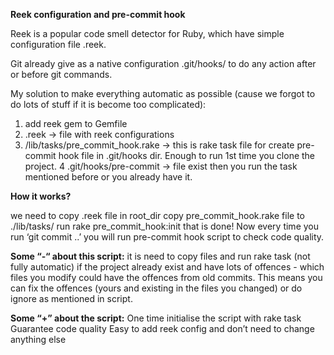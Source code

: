 __Reek configuration and pre-commit hook__

Reek is a popular code smell detector for Ruby, which have simple configuration file .reek.

Git already give as a native configuration .git/hooks/ to do any action after or before git commands.

My solution to make everything automatic  as possible (cause we forgot to do lots of stuff if it is become too complicated):
1. add reek gem to Gemfile
2. .reek -> file with reek configurations
3. /lib/tasks/pre_commit_hook.rake -> this is rake task file for create pre-commit hook file in .git/hooks dir. Enough to run 1st time you clone the project.
4 .git/hooks/pre-commit -> file exist then you run the task mentioned before or you already have it.

__How it works?__

we need to copy .reek file in root_dir
copy pre_commit_hook.rake file to  ./lib/tasks/
run rake pre_commit_hook:init
that is done!
Now every time you run ‘git commit ..’ you will run pre-commit hook script to check code quality.

__Some “-“ about this script:__
it is need to copy files and run rake task (not fully automatic)
if the project already exist and have lots of offences - which files you modify could have the offences from old commits. This means you can fix the offences (yours and existing in the files you changed) or do ignore as mentioned in script.

__Some “+” about the script:__
One time initialise the script with rake task
Guarantee code quality
Easy to add reek config and don’t need to change anything else

